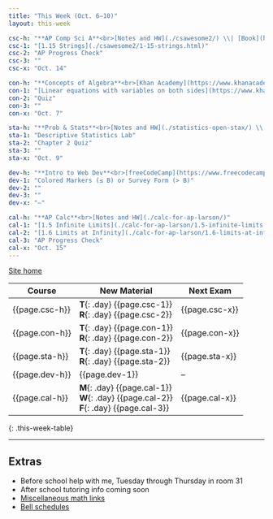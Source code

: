 ```yaml
---
title: "This Week (Oct. 6–10)"
layout: this-week

csc-h: "**AP Comp Sci A**<br>[Notes and HW](./csawesome2/) \\| [Book](https://runestone.academy/ns/books/published/manvillehighschool_csawesome2_2526/csawesome2.html){:target=\"_blank\"}"
csc-1: "[1.15 Strings](./csawesome2/1-15-strings.html)"
csc-2: "AP Progress Check"
csc-3: ""
csc-x: "Oct. 14"

con-h: "**Concepts of Algebra**<br>[Khan Academy](https://www.khanacademy.org/math/algebra){:target=\"_blank\"}"
con-1: "[Linear equations with variables on both sides](https://www.khanacademy.org/){:target=\"_blank\"}"
con-2: "Quiz"
con-3: ""
con-x: "Oct. 7"

sta-h: "**Prob & Stats**<br>[Notes and HW](./statistics-open-stax/) \\| [Book](https://openstax.org/books/statistics/pages/1-introduction){:target=\"_blank\"}"
sta-1: "Descriptive Statistics Lab"
sta-2: "Chapter 2 Quiz"
sta-3: ""
sta-x: "Oct. 9"

dev-h: "**Intro to Web Dev**<br>[freeCodeCamp](https://www.freecodecamp.org/learn/2022/responsive-web-design/){:target=\"_blank\"}"
dev-1: "Colored Markers (≤ B) or Survey Form (> B)"
dev-2: ""
dev-3: ""
dev-x: "–"

cal-h: "**AP Calc**<br>[Notes and HW](./calc-for-ap-larson/)"
cal-1: "[1.5 Infinite Limits](./calc-for-ap-larson/1.5-infinite-limits.html)"
cal-2: "[1.6 Limits at Infinity](./calc-for-ap-larson/1.6-limits-at-infinity.html)"
cal-3: "AP Progress Check"
cal-x: "Oct. 15"
---
```


[Site home](./)

<!-- 
| Course         | New Material                                                                                     | Next Exam      |
| -------------- | ------------------------------------------------------------------------------------------------ | -------------- |
| {{page.csc-h}} | **M**{: .day} {{page.csc-1}} <br> **W**{: .day} {{page.csc-2}} <br> **F**{: .day} {{page.csc-3}} | {{page.csc-x}} |
| {{page.con-h}} | **M**{: .day} {{page.con-1}} <br> **W**{: .day} {{page.con-2}} <br> **F**{: .day} {{page.con-3}} | {{page.con-x}} |
| {{page.sta-h}} | **M**{: .day} {{page.sta-1}} <br> **W**{: .day} {{page.sta-2}} <br> **F**{: .day} {{page.sta-3}} | {{page.sta-x}} |
| {{page.dev-h}} | {{page.dev-1}}                                                                                   | {{page.dev-x}} |
| {{page.cal-h}} | **T**{: .day} {{page.cal-1}} <br> **R**{: .day} {{page.cal-2}}                                   | {{page.cal-x}} |
{: .this-week-table}
-->

| Course         | New Material                                                                                     | Next Exam      |
| -------------- | ------------------------------------------------------------------------------------------------ | -------------- |
| {{page.csc-h}} | **T**{: .day} {{page.csc-1}} <br> **R**{: .day} {{page.csc-2}}                                   | {{page.csc-x}} |
| {{page.con-h}} | **T**{: .day} {{page.con-1}} <br> **R**{: .day} {{page.con-2}}                                   | {{page.con-x}} |
| {{page.sta-h}} | **T**{: .day} {{page.sta-1}} <br> **R**{: .day} {{page.sta-2}}                                   | {{page.sta-x}} |
| {{page.dev-h}} | {{page.dev-1}}                                                                                   | –              |
| {{page.cal-h}} | **M**{: .day} {{page.cal-1}} <br> **W**{: .day} {{page.cal-2}} <br> **F**{: .day} {{page.cal-3}} | {{page.cal-x}} |
{: .this-week-table}

---

## Extras

- Before school help with me, Tuesday through Thursday in room 31
- After school tutoring info coming soon
- [Miscellaneous math links](./misc/math-links.md)
- [Bell schedules](./misc/bell-schedule.md)
